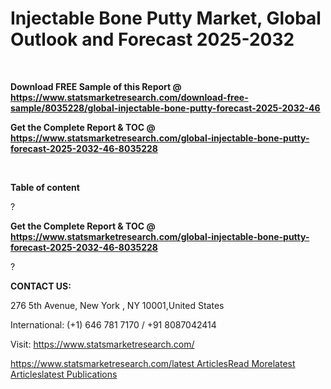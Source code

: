 <h1>Injectable Bone Putty Market, Global Outlook and Forecast 2025-2032</h1><br/><p><strong>Download FREE Sample of this Report @ <a href="https://www.statsmarketresearch.com/download-free-sample/8035228/global-injectable-bone-putty-forecast-2025-2032-46">https://www.statsmarketresearch.com/download-free-sample/8035228/global-injectable-bone-putty-forecast-2025-2032-46</a></strong></p>
 
 
 
 <div><b>Get the Complete Report & TOC @ <a href="https://www.statsmarketresearch.com/global-injectable-bone-putty-forecast-2025-2032-46-8035228">https://www.statsmarketresearch.com/global-injectable-bone-putty-forecast-2025-2032-46-8035228</a></b></div>
 
 
 
 <p><br />
 
 <b>Table of content</b></p>
 
 
 
 <p>? </p>
 
 
 
 <div><b>Get the Complete Report & TOC @ <a href="https://www.statsmarketresearch.com/global-injectable-bone-putty-forecast-2025-2032-46-8035228">https://www.statsmarketresearch.com/global-injectable-bone-putty-forecast-2025-2032-46-8035228</a></b></div>
 
 
 
 <p>? </p>
 
 
 
 <p><b>CONTACT US:</b><br />
 
 276 5th Avenue, New York , NY 10001,United States<br />
 
 International: (+1) 646 781 7170 / +91 8087042414<br />
 
 Visit: <a href="https://www.statsmarketresearch.com/">https://www.statsmarketresearch.com/</a><br />
 
 <a href="https://gyeongbokgung.com">https://www.statsmarketresearch.com/</a><a href="https://hallyeomaritime.com">latest Articles</a><a href="https://jingwansa.com">Read More</a><a href="https://nguoiviet.jp/">latest Articles</a><a href="https://www.intelmarketresearch.com/">latest Publications</a></p>